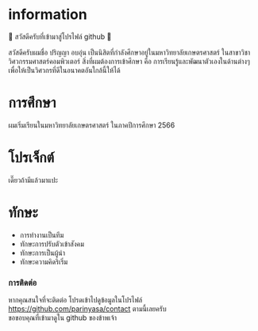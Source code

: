 # information
👋 สวัสดีครับที่เข้ามาสู่โปรไฟล์ github 👋

สวัสดีครับผมชื่อ ปริญญา อบอุ่น เป็นนิสิตที่กำลังศึกษาอยู่ในมหาวิทยาลัยเกษตรศาสตร์ ในสาขาวิชา วิศวกรรมศาสตร์คอมพิวเตอร์
สิ่งที่ผมต้องการเข้าศึกษา คือ การเรียนรู้และพัฒนาตัวเองในด้านต่างๆ เพื่อให้เป็นวิศวกรที่ดีในอนาคตอันใกล้นี้ให้ได้

# การศึกษา
ผมเริ่มเรียนในมหาวิทยาลัยเกษตรศาสตร์ ในภาคปีการศึกษา 2566

# โปรเจ็กต์
เดี๊ยวถ้ามีแล้วมาแปะ

# ทักษะ
- การทำงานเป็นทีม 
- ทักษะการปรับตัวเข้าสังคม
- ทักษะการเป็นผู้นำ
- ทักษะความคิดริเริ่ม

### การติดต่อ
หากคุณสนใจที่จะติดต่อ โปรดเข้าไปดูข้อมูลในโปรไฟล์ <br />
https://github.com/parinyasa/contact ตามนี้เลยครับ <br />
ขอขอบคุณที่เข้ามาดูใน github ของข้าพเจ้า
